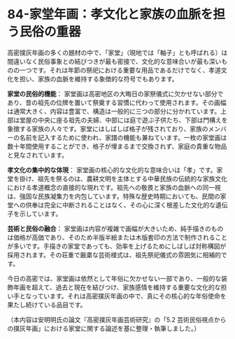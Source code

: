 # 84-家堂年画：孝文化と家族の血脈を担う民俗の重器

高密撲灰年画の多くの題材の中で、「家堂」（現地では「軸子」とも呼ばれる）は間違いなく民俗事象との結びつきが最も密接で、文化的な意味合いが最も深いものの一つです。それは年節の祭祀における重要な用品であるだけでなく、孝道文化を担い、家族の血脈を維持する象徴的な符号でもあります。

**家堂の民俗的機能**：
家堂画は高密地区の大晦日の家祭儀式に欠かせない部分であり、昔の祖先の位牌を置いて祭奠する習慣に代わって使用されます。その画幅は通常大きく、内容は豊富で、構造は一般的に三つの部分に分かれています。上部は堂屋の中央に座る祖先の夫婦、中部には庭で遊ぶ子供たち、下部は門構えを象徴する家族の人々です。家堂にはしばしば格子が残されており、家族のメンバーの名前を記入するために使われ、家譜の機能も兼ねています。一枚の家堂画は数十年間使用することができ、格子が埋まるまで交換されず、家庭の貴重な物品と見なされています。

**孝文化の集中的な体現**：
家堂画の核心的な文化的な意味合いは「孝」です。家堂を掛け、祖先を祭るのは、農耕文明を主体とする中華民族の伝統的な家族文化における孝道概念の直接的な現れです。祖先への敬畏と家族の血脈への同一視は、強固な民族凝集力を内包しています。特殊な歴史時期においても、民間の家堂への供奉は完全に中断されることはなく、その心に深く根差した文化的な遺伝子を示しています。

**芸術と民俗の融合**：
家堂画は内容が複雑で画幅が大きいため、純手描きのものは価格が高価であり、そのため半版半絵または木版套印の方法で制作されることが多いです。手描きの家堂であっても、効率を上げるためにしばしば対称構図が採用されます。その荘重で厳粛な芸術様式は、祖先祭祀儀式の雰囲気に相補的です。

今日の高密では、家堂画は依然として年俗に欠かせない一部であり、一般的な装飾年画を超えて、過去と現在を結びつけ、家族感情を維持する重要な文化的な担い手となっています。それは高密撲灰年画の中で、真にその核心的な年俗使命を果たし続けている品目です。

（本内容は安明明氏の論文『高密撲灰年画芸術研究』の「5.2 芸術民俗視点からの撲灰年画」における家堂に関する論述を基に整理・執筆しました。）
